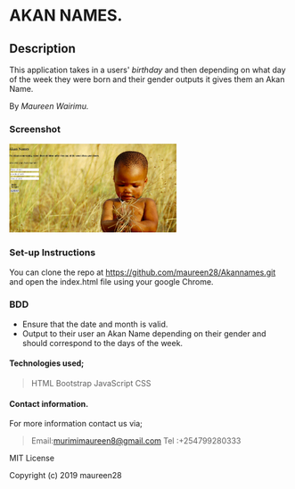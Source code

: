 # AKAN NAMES.

## Description
This application takes in a users' <em>birthday</em> and then depending on what day of the week they were born and their gender outputs it gives them an Akan Name.

By *Maureen Wairimu.*

### Screenshot
 <img src="./Images/screenshot.jpg" alt="Akan" title="Image Before Entering Details" width="300px">
 
### Set-up Instructions
You can clone the repo at https://github.com/maureen28/Akannames.git and open the index.html file using your google Chrome.


### BDD
<ul>
<li>Ensure that the date and month is valid.</li>
<li>Output to their user an Akan Name depending on their gender and should correspond to the days of the week.</li>
</ul>

#### Technologies used;
> HTML
> Bootstrap
> JavaScript
> CSS

#### Contact information.
For more information contact us via;
> Email:murimimaureen8@gmail.com
> Tel :+254799280333

MIT License

Copyright (c) 2019 maureen28


